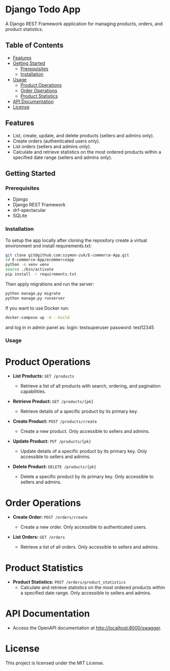 # Django Todo App

A Django REST Framework application for managing products, orders, and product statistics.

## Table of Contents

- [Features](#features)
- [Getting Started](#getting-started)
  - [Prerequisites](#prerequisites)
  - [Installation](#installation)
- [Usage](#usage)
  - [Product Operations](#product-operations)
  - [Order Operations](#order-operations)
  - [Product Statistics](#product-statistics)
- [API Documentation](#api-documentation)
- [License](#license)

## Features

- List, create, update, and delete products (sellers and admins only).
- Create orders (authenticated users only).
- List orders (sellers and admins only).
- Calculate and retrieve statistics on the most ordered products within a specified date range (sellers and admins only).

## Getting Started

### Prerequisites

- Django
- Django REST Framework
- drf-spectacular
- SQLite

### Installation
To setup the app locally after cloning the repository create a virtual environment and install requirements.txt:

```bash
git clone git@github.com:szymon-zuk/E-commerce-App.git
cd E-commerce-App/ecommerceapp
python -m venv venv
source ./bin/activate
pip install -r requirements.txt
```
Then apply migrations and run the server:
```bash
python manage.py migrate
python manage.py runserver
```
If you want to use Docker run:
```bash
docker-compose up -d --build
```
and log in in admin panel as:
login: testsuperuser
password: test12345

### Usage
# Product Operations

- **List Products:** `GET /products`
  - Retrieve a list of all products with search, ordering, and pagination capabilities.

- **Retrieve Product:** `GET /products/{pk}`
  - Retrieve details of a specific product by its primary key.

- **Create Product:** `POST /products/create`
  - Create a new product. Only accessible to sellers and admins.

- **Update Product:** `PUT /products/{pk}`
  - Update details of a specific product by its primary key. Only accessible to sellers and admins.

- **Delete Product:** `DELETE /products/{pk}`
  - Delete a specific product by its primary key. Only accessible to sellers and admins.

# Order Operations

- **Create Order:** `POST /orders/create`
  - Create a new order. Only accessible to authenticated users.

- **List Orders:** `GET /orders`
  - Retrieve a list of all orders. Only accessible to sellers and admins.

# Product Statistics

- **Product Statistics:** `POST /orders/product_statistics`
  - Calculate and retrieve statistics on the most ordered products within a specified date range. Only accessible to sellers and admins.

# API Documentation

- Access the OpenAPI documentation at [http://localhost:8000/swagger](http://localhost:8000/api/schema/docs).

# License

This project is licensed under the MIT License.

